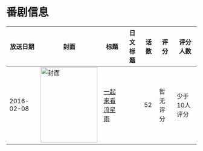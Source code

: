 # 番剧信息

|放送日期|封面|标题|日文标题|话数|评分|评分人数|
|---|---|---|---|---|---|---|
|2016-02-08|<img src="https://lain.bgm.tv/pic/cover/c/f8/f7/168668_kL6Z0.jpg" alt="封面" style="width:150px;height:200px;object-fit:cover;">|[一起来看流星雨](https://bangumi.tv/subject/168668)||52|暂无评分|少于10人评分|
